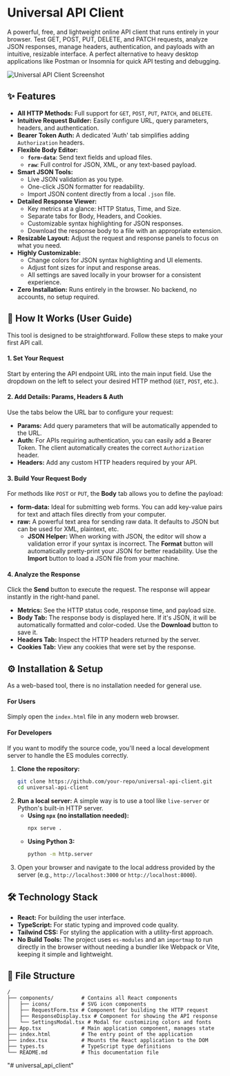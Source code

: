# Universal API Client

A powerful, free, and lightweight online API client that runs entirely in your browser. Test GET, POST, PUT, DELETE, and PATCH requests, analyze JSON responses, manage headers, authentication, and payloads with an intuitive, resizable interface. A perfect alternative to heavy desktop applications like Postman or Insomnia for quick API testing and debugging.

![Universal API Client Screenshot](https://i.imgur.com/your-screenshot.png) <!-- It's recommended to add a screenshot of the app here -->

## ✨ Features

- **All HTTP Methods:** Full support for `GET`, `POST`, `PUT`, `PATCH`, and `DELETE`.
- **Intuitive Request Builder:** Easily configure URL, query parameters, headers, and authentication.
- **Bearer Token Auth:** A dedicated 'Auth' tab simplifies adding `Authorization` headers.
- **Flexible Body Editor:**
  - **`form-data`**: Send text fields and upload files.
  - **`raw`**: Full control for JSON, XML, or any text-based payload.
- **Smart JSON Tools:**
  - Live JSON validation as you type.
  - One-click JSON formatter for readability.
  - Import JSON content directly from a local `.json` file.
- **Detailed Response Viewer:**
  - Key metrics at a glance: HTTP Status, Time, and Size.
  - Separate tabs for Body, Headers, and Cookies.
  - Customizable syntax highlighting for JSON responses.
  - Download the response body to a file with an appropriate extension.
- **Resizable Layout:** Adjust the request and response panels to focus on what you need.
- **Highly Customizable:**
  - Change colors for JSON syntax highlighting and UI elements.
  - Adjust font sizes for input and response areas.
  - All settings are saved locally in your browser for a consistent experience.
- **Zero Installation:** Runs entirely in the browser. No backend, no accounts, no setup required.

## 🚀 How It Works (User Guide)

This tool is designed to be straightforward. Follow these steps to make your first API call.

#### 1. Set Your Request
Start by entering the API endpoint URL into the main input field. Use the dropdown on the left to select your desired HTTP method (`GET`, `POST`, etc.).

#### 2. Add Details: Params, Headers & Auth
Use the tabs below the URL bar to configure your request:
- **Params:** Add query parameters that will be automatically appended to the URL.
- **Auth:** For APIs requiring authentication, you can easily add a Bearer Token. The client automatically creates the correct `Authorization` header.
- **Headers:** Add any custom HTTP headers required by your API.

#### 3. Build Your Request Body
For methods like `POST` or `PUT`, the **Body** tab allows you to define the payload:
- **form-data:** Ideal for submitting web forms. You can add key-value pairs for text and attach files directly from your computer.
- **raw:** A powerful text area for sending raw data. It defaults to JSON but can be used for XML, plaintext, etc.
  - **JSON Helper:** When working with JSON, the editor will show a validation error if your syntax is incorrect. The **Format** button will automatically pretty-print your JSON for better readability. Use the **Import** button to load a JSON file from your machine.

#### 4. Analyze the Response
Click the **Send** button to execute the request. The response will appear instantly in the right-hand panel.
- **Metrics:** See the HTTP status code, response time, and payload size.
- **Body Tab:** The response body is displayed here. If it's JSON, it will be automatically formatted and color-coded. Use the **Download** button to save it.
- **Headers Tab:** Inspect the HTTP headers returned by the server.
- **Cookies Tab:** View any cookies that were set by the response.

## ⚙️ Installation & Setup

As a web-based tool, there is no installation needed for general use.

#### For Users
Simply open the `index.html` file in any modern web browser.

#### For Developers
If you want to modify the source code, you'll need a local development server to handle the ES modules correctly.

1.  **Clone the repository:**
    ```bash
    git clone https://github.com/your-repo/universal-api-client.git
    cd universal-api-client
    ```
2.  **Run a local server:**
    A simple way is to use a tool like `live-server` or Python's built-in HTTP server.
    - **Using `npx` (no installation needed):**
      ```bash
      npx serve .
      ```
    - **Using Python 3:**
      ```bash
      python -m http.server
      ```
3.  Open your browser and navigate to the local address provided by the server (e.g., `http://localhost:3000` or `http://localhost:8000`).

## 🛠️ Technology Stack

- **React:** For building the user interface.
- **TypeScript:** For static typing and improved code quality.
- **Tailwind CSS:** For styling the application with a utility-first approach.
- **No Build Tools:** The project uses `es-modules` and an `importmap` to run directly in the browser without needing a bundler like Webpack or Vite, keeping it simple and lightweight.

## 📁 File Structure

```
/
├── components/         # Contains all React components
│   ├── icons/          # SVG icon components
│   ├── RequestForm.tsx # Component for building the HTTP request
│   ├── ResponseDisplay.tsx # Component for showing the API response
│   └── SettingsModal.tsx # Modal for customizing colors and fonts
├── App.tsx             # Main application component, manages state
├── index.html          # The entry point of the application
├── index.tsx           # Mounts the React application to the DOM
├── types.ts            # TypeScript type definitions
└── README.md           # This documentation file
```
"# universal_api_client" 
